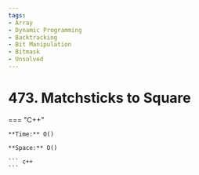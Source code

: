 ```yaml
---
tags:
- Array
- Dynamic Programming
- Backtracking
- Bit Manipulation
- Bitmask
- Unsolved
---
```



# 473. Matchsticks to Square

=== "C++"

    **Time:** O()

    **Space:** O()

    ``` c++
    ```
